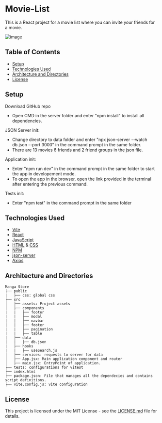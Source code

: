 # Movie-List

This is a React project for a movie list where you can invite your friends for a movie.

![image](https://github.com/EmiliyaShtereva/Movie-List/assets/123276538/872da4e6-5ffe-4598-ac50-e96d17aa893f)


## Table of Contents

- [Setup](#setup)
- [Technologies Used](#technologies-used)
- [Architecture and Directories](#architecture-and-directories)
- [License](#license)

## Setup
Download GitHub repo

- Open CMD in the server folder and enter "npm install" to install all dependencies.

JSON Server init:
- Change directory to data folder and enter "npx json-server --watch db.json --port 3000" in the command prompt in the same folder.
- There are 13 movies 6 friends and 2 friend groups in the json file.

Application init:
- Enter "npm run dev" in the command prompt in the same folder to start the app in developement mode.
- To open the app in the browser, open the link provided in the terminal after entering the previous command.

Tests init:
- Enter "npm test" in the command prompt in the same folder

## Technologies Used

- [Vite](https://vitejs.dev/)
- [React](https://react.dev/)
- [JavaScript](https://developer.mozilla.org/en-US/docs/Web/JavaScript)
- [HTML](https://developer.mozilla.org/en-US/docs/Web/HTML) & [CSS](https://developer.mozilla.org/en-US/docs/Web/CSS)
- [NPM](https://www.npmjs.com/)
- [json-server](https://www.npmjs.com/package/json-server)
- [Axios](https://axios-http.com/)

## Architecture and Directories
```
Manga Store
├── public
|   ├── css: global css
├── src
│   ├── assets: Project assets
│   ├── components
|   |   ├── footer
|   |   ├── modal
|   |   ├── navbar
|   |   ├── footer
|   |   ├── pagination
|   |   ├── table
|   ├── data
|   |   ├── db.json
|   ├── hooks
|   |   ├── useSearch.js
│   ├── services: requests to server for data
│   ├── App.jsx: Main application component and router
│   ├── main.jsx: EntryPoint of application.
├── tests: configurations for vitest
├── index.html
├── package.json: File that manages all the dependecies and contains script definitions.
├── vite.config.js: vite configuration
```
## License

This project is licensed under the MIT License - see the [LICENSE.md](https://github.com/EmiliyaShtereva/Movie-List/blob/main/LICENSE) file for details.
